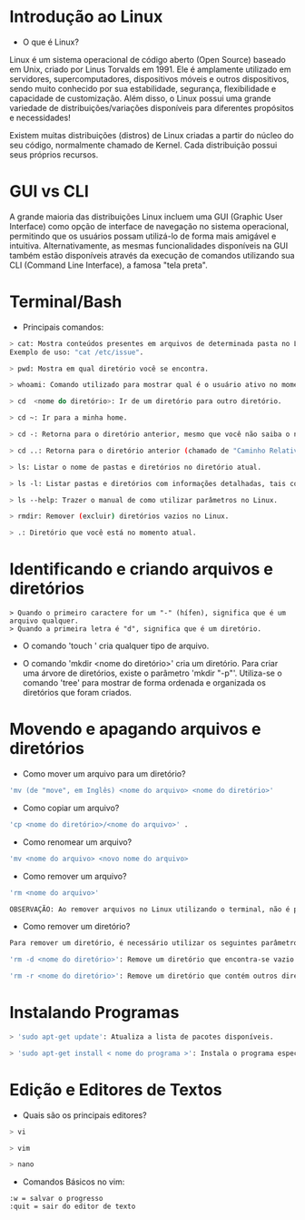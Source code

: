 # Introdução ao Linux
* O que é Linux?

Linux é um sistema operacional de código aberto (Open Source) baseado em Unix, criado por Linus Torvalds em 1991. Ele é amplamente utilizado em servidores, supercomputadores, dispositivos móveis e outros dispositivos, sendo muito conhecido por sua estabilidade, segurança, flexibilidade e capacidade de customização. Além disso, o Linux possui uma grande variedade de distribuições/variações disponíveis para diferentes propósitos e necessidades!

Existem muitas distribuições (distros) de Linux criadas a partir do núcleo do seu código, normalmente chamado de Kernel. Cada distribuição possui seus próprios recursos.

# GUI vs CLI

A grande maioria das distribuições Linux incluem uma GUI (Graphic User Interface) como opção de interface de navegação no sistema operacional, permitindo que os usuários possam utilizá-lo de forma mais amigável e intuitiva.
Alternativamente, as mesmas funcionalidades disponíveis na GUI também estão disponíveis através da execução de comandos utilizando sua CLI (Command Line Interface), a famosa "tela preta".

# Terminal/Bash

* Principais comandos:

```sh
> cat: Mostra conteúdos presentes em arquivos de determinada pasta no Linux.
Exemplo de uso: "cat /etc/issue".
```
```sh
> pwd: Mostra em qual diretório você se encontra.
```
```sh
> whoami: Comando utilizado para mostrar qual é o usuário ativo no momento.
```
```sh
> cd  <nome do diretório>: Ir de um diretório para outro diretório.
```
```sh
> cd ~: Ir para a minha home.
```
```sh
> cd -: Retorna para o diretório anterior, mesmo que você não saiba o nome dele.
```
```sh
> cd ..: Retorna para o diretório anterior (chamado de "Caminho Relativo").
```
```sh
> ls: Listar o nome de pastas e diretórios no diretório atual.
```
```sh
> ls -l: Listar pastas e diretórios com informações detalhadas, tais como permissões, tamanho, grupo, etc.
```
```sh
> ls --help: Trazer o manual de como utilizar parâmetros no Linux.
```
```sh
> rmdir: Remover (excluir) diretórios vazios no Linux.
```
```sh
> .: Diretório que você está no momento atual.
```

# Identificando e criando arquivos e diretórios
``` 
> Quando o primeiro caractere for um "-" (hífen), significa que é um arquivo qualquer.
> Quando a primeira letra é "d", significa que é um diretório.
```
* O comando 'touch <nome do arquivo>' cria qualquer tipo de arquivo.

* O comando 'mkdir  <nome do diretório>' cria um diretório. Para criar uma árvore de diretórios, existe o parâmetro 'mkdir "-p"'. Utiliza-se o comando 'tree' para mostrar de forma ordenada e organizada os diretórios que foram criados.

# Movendo e apagando arquivos e diretórios

* Como mover um arquivo para um diretório?
```sh
'mv (de "move", em Inglês) <nome do arquivo> <nome do diretório>'
```

* Como copiar um arquivo?
```sh
'cp <nome do diretório>/<nome do arquivo>' . 
```

* Como renomear um arquivo?
```sh
'mv <nome do arquivo> <novo nome do arquivo>
```
* Como remover um arquivo?
```sh
'rm <nome do arquivo>'

OBSERVAÇÃO: Ao remover arquivos no Linux utilizando o terminal, não é possível restaurá-lo! Tome muito cuidado com este comando e utilize-o com cautela.
```
* Como remover um diretório?
```sh
Para remover um diretório, é necessário utilizar os seguintes parâmetros:

'rm -d <nome do diretório>': Remove um diretório que encontra-se vazio.

'rm -r <nome do diretório>': Remove um diretório que contém outros diretórios e todo o seu conteúdo.
```

# Instalando Programas
```sh
> 'sudo apt-get update': Atualiza a lista de pacotes disponíveis.

> 'sudo apt-get install < nome do programa >': Instala o programa especificado.
```
# Edição e Editores de Textos
* Quais são os principais editores?
```sh
> vi
```
```sh
> vim
```
```sh
> nano
```
* Comandos Básicos no vim:
```
:w = salvar o progresso
:quit = sair do editor de texto
```